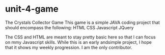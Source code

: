 # unit-4-game
The Crystals Collector Game
This game is a simple JAVA coding project that should encompass the following:
HTML
CSS
Javascript
JQuery

The CSS and HTML are meant to stay pretty basic here so that I can focus on mmy Javascript skills. 
While this is an early andsimple project, I hope that it shows my weekly progression. I am the only contributor.